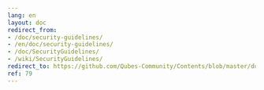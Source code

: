 ```yaml
---
lang: en
layout: doc
redirect_from:
- /doc/security-guidelines/
- /en/doc/security-guidelines/
- /doc/SecurityGuidelines/
- /wiki/SecurityGuidelines/
redirect_to: https://github.com/Qubes-Community/Contents/blob/master/docs/security/security-guidelines.md
ref: 79
---
```

